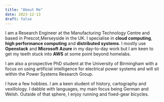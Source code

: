 ```yaml
---
title: "About Me"
date: 2023-12-13
draft: false
---
```


I am a Research Engineer at the Manufacturing Technology Centre and based in Prescot,Merseyside in the UK. I specialise in **cloud computing**, **high performance computing** and **distributed systems**. I mostly use **Openstack** and **Microsoft Azure** in my day-to-day work but I am keen to get my teeth stuck into **AWS** at some point beyond homelabs.

I am also a prospective PhD student at the University of Birmingham with a focus on using artificial intelligence for electrical power systems and will sit within the Power Systems Research Group. 

I have a few hobbies. I am a keen student of history, cartography and vexillology. I dabble with languages, my main focus being German and Welsh. Outside of that sphere, I enjoy running and fixed-gear bicycles.  
